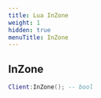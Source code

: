 ```yaml
---
title: Lua InZone
weight: 1
hidden: true
menuTitle: InZone
---
```

## InZone
```lua
Client:InZone(); -- bool
```